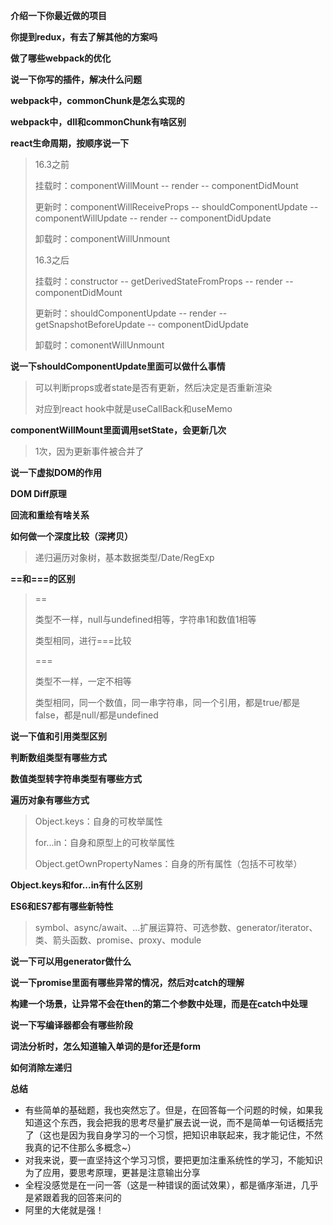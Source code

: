 **介绍一下你最近做的项目**

**你提到redux，有去了解其他的方案吗**

**做了哪些webpack的优化**

**说一下你写的插件，解决什么问题**

**webpack中，commonChunk是怎么实现的**

**webpack中，dll和commonChunk有啥区别**

**react生命周期，按顺序说一下**

> 16.3之前
>
> 挂载时：componentWillMount -- render -- componentDidMount
>
> 更新时：componentWillReceiveProps -- shouldComponentUpdate -- componentWillUpdate -- render -- componentDidUpdate
>
> 卸载时：componentWillUnmount
>
> 16.3之后
>
> 挂载时：constructor -- getDerivedStateFromProps -- render -- componentDidMount
>
> 更新时：shouldComponentUpdate -- render -- getSnapshotBeforeUpdate -- componentDidUpdate
>
> 卸载时：comonentWillUnmount

**说一下shouldComponentUpdate里面可以做什么事情**

> 可以判断props或者state是否有更新，然后决定是否重新渲染
>
> 对应到react hook中就是useCallBack和useMemo

**componentWillMount里面调用setState，会更新几次**

> 1次，因为更新事件被合并了

**说一下虚拟DOM的作用**

**DOM Diff原理**

**回流和重绘有啥关系**

**如何做一个深度比较（深拷贝）**

> 递归遍历对象树，基本数据类型/Date/RegExp

**==和===的区别**

> ==
>
> 类型不一样，null与undefined相等，字符串1和数值1相等
>
> 类型相同，进行===比较
>
> ===
>
> 类型不一样，一定不相等
>
> 类型相同，同一个数值，同一串字符串，同一个引用，都是true/都是false，都是null/都是undefined

**说一下值和引用类型区别**

**判断数组类型有哪些方式**

**数值类型转字符串类型有哪些方式**

**遍历对象有哪些方式**

> Object.keys：自身的可枚举属性
>
> for...in：自身和原型上的可枚举属性
>
> Object.getOwnPropertyNames：自身的所有属性（包括不可枚举）

**Object.keys和for...in有什么区别**

**ES6和ES7都有哪些新特性**

> symbol、async/await、...扩展运算符、可选参数、generator/iterator、类、箭头函数、promise、proxy、module

**说一下可以用generator做什么**

**说一下promise里面有哪些异常的情况，然后对catch的理解**

**构建一个场景，让异常不会在then的第二个参数中处理，而是在catch中处理**

**说一下写编译器都会有哪些阶段**

**词法分析时，怎么知道输入单词的是for还是form**

**如何消除左递归**

**总结**

- 有些简单的基础题，我也突然忘了。但是，在回答每一个问题的时候，如果我知道这个东西，我会把我的思考尽量扩展去说一说，而不是简单一句话概括完了（这也是因为我自身学习的一个习惯，把知识串联起来，我才能记住，不然我真的记不住那么多概念~）
- 对我来说，要一直坚持这个学习习惯，要把更加注重系统性的学习，不能知识为了应用，要思考原理，更甚是注意输出分享
- 全程没感觉是在一问一答（这是一种错误的面试效果），都是循序渐进，几乎是紧跟着我的回答来问的
- 阿里的大佬就是强！

